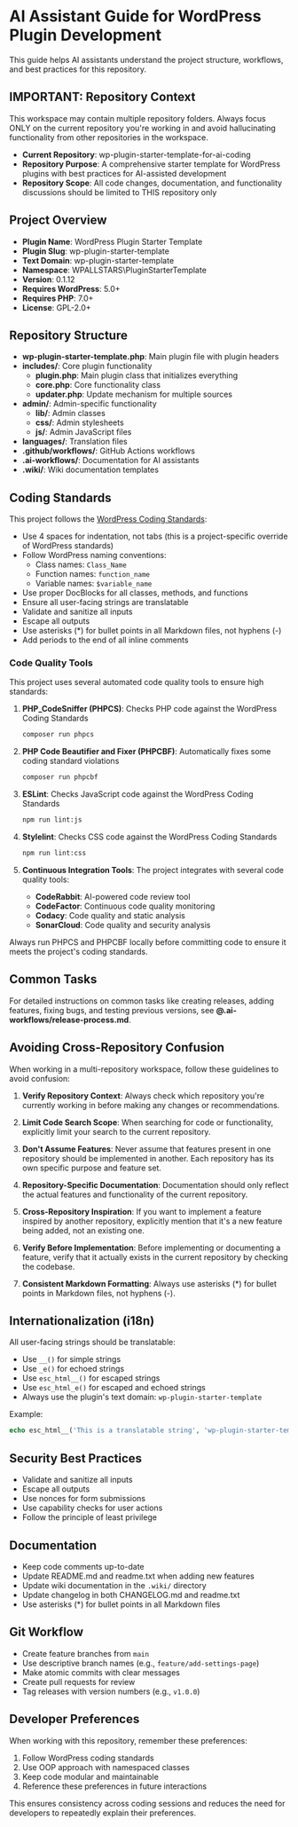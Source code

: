 # AI Assistant Guide for WordPress Plugin Development

This guide helps AI assistants understand the project structure, workflows, and best practices for this repository.

## IMPORTANT: Repository Context

This workspace may contain multiple repository folders. Always focus ONLY on the current repository you're working in and avoid hallucinating functionality from other repositories in the workspace.

* **Current Repository**: wp-plugin-starter-template-for-ai-coding
* **Repository Purpose**: A comprehensive starter template for WordPress plugins with best practices for AI-assisted development
* **Repository Scope**: All code changes, documentation, and functionality discussions should be limited to THIS repository only

## Project Overview

* **Plugin Name**: WordPress Plugin Starter Template
* **Plugin Slug**: wp-plugin-starter-template
* **Text Domain**: wp-plugin-starter-template
* **Namespace**: WPALLSTARS\PluginStarterTemplate
* **Version**: 0.1.12
* **Requires WordPress**: 5.0+
* **Requires PHP**: 7.0+
* **License**: GPL-2.0+

## Repository Structure

* **wp-plugin-starter-template.php**: Main plugin file with plugin headers
* **includes/**: Core plugin functionality
  * **plugin.php**: Main plugin class that initializes everything
  * **core.php**: Core functionality class
  * **updater.php**: Update mechanism for multiple sources
* **admin/**: Admin-specific functionality
  * **lib/**: Admin classes
  * **css/**: Admin stylesheets
  * **js/**: Admin JavaScript files
* **languages/**: Translation files
* **.github/workflows/**: GitHub Actions workflows
* **.ai-workflows/**: Documentation for AI assistants
* **.wiki/**: Wiki documentation templates

## Coding Standards

This project follows the [WordPress Coding Standards](https://developer.wordpress.org/coding-standards/wordpress-coding-standards/):

* Use 4 spaces for indentation, not tabs (this is a project-specific override of WordPress standards)
* Follow WordPress naming conventions:
  * Class names: `Class_Name`
  * Function names: `function_name`
  * Variable names: `$variable_name`
* Use proper DocBlocks for all classes, methods, and functions
* Ensure all user-facing strings are translatable
* Validate and sanitize all inputs
* Escape all outputs
* Use asterisks (*) for bullet points in all Markdown files, not hyphens (-)
* Add periods to the end of all inline comments

### Code Quality Tools

This project uses several automated code quality tools to ensure high standards:

1. **PHP_CodeSniffer (PHPCS)**: Checks PHP code against the WordPress Coding Standards
   ```bash
   composer run phpcs
   ```

2. **PHP Code Beautifier and Fixer (PHPCBF)**: Automatically fixes some coding standard violations
   ```bash
   composer run phpcbf
   ```

3. **ESLint**: Checks JavaScript code against the WordPress Coding Standards
   ```bash
   npm run lint:js
   ```

4. **Stylelint**: Checks CSS code against the WordPress Coding Standards
   ```bash
   npm run lint:css
   ```

5. **Continuous Integration Tools**: The project integrates with several code quality tools:
   * **CodeRabbit**: AI-powered code review tool
   * **CodeFactor**: Continuous code quality monitoring
   * **Codacy**: Code quality and static analysis
   * **SonarCloud**: Code quality and security analysis

Always run PHPCS and PHPCBF locally before committing code to ensure it meets the project's coding standards.

## Common Tasks

For detailed instructions on common tasks like creating releases, adding features, fixing bugs, and testing previous versions, see **@.ai-workflows/release-process.md**.

## Avoiding Cross-Repository Confusion

When working in a multi-repository workspace, follow these guidelines to avoid confusion:

1. **Verify Repository Context**: Always check which repository you're currently working in before making any changes or recommendations.

2. **Limit Code Search Scope**: When searching for code or functionality, explicitly limit your search to the current repository.

3. **Don't Assume Features**: Never assume that features present in one repository should be implemented in another. Each repository has its own specific purpose and feature set.

4. **Repository-Specific Documentation**: Documentation should only reflect the actual features and functionality of the current repository.

5. **Cross-Repository Inspiration**: If you want to implement a feature inspired by another repository, explicitly mention that it's a new feature being added, not an existing one.

6. **Verify Before Implementation**: Before implementing or documenting a feature, verify that it actually exists in the current repository by checking the codebase.

7. **Consistent Markdown Formatting**: Always use asterisks (*) for bullet points in Markdown files, not hyphens (-).

## Internationalization (i18n)

All user-facing strings should be translatable:

* Use `__()` for simple strings
* Use `_e()` for echoed strings
* Use `esc_html__()` for escaped strings
* Use `esc_html_e()` for escaped and echoed strings
* Always use the plugin's text domain: `wp-plugin-starter-template`

Example:
```php
echo esc_html__('This is a translatable string', 'wp-plugin-starter-template');
```

## Security Best Practices

* Validate and sanitize all inputs
* Escape all outputs
* Use nonces for form submissions
* Use capability checks for user actions
* Follow the principle of least privilege

## Documentation

* Keep code comments up-to-date
* Update README.md and readme.txt when adding new features
* Update wiki documentation in the `.wiki/` directory
* Update changelog in both CHANGELOG.md and readme.txt
* Use asterisks (*) for bullet points in all Markdown files

## Git Workflow

* Create feature branches from `main`
* Use descriptive branch names (e.g., `feature/add-settings-page`)
* Make atomic commits with clear messages
* Create pull requests for review
* Tag releases with version numbers (e.g., `v1.0.0`)

## Developer Preferences

When working with this repository, remember these preferences:

1. Follow WordPress coding standards
2. Use OOP approach with namespaced classes
3. Keep code modular and maintainable
3. Reference these preferences in future interactions

This ensures consistency across coding sessions and reduces the need for developers to repeatedly explain their preferences.

